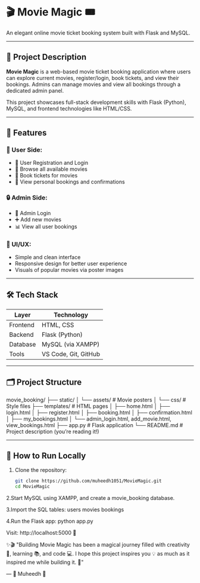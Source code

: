 # 🎬 Movie Magic 🎟️  
An elegant online movie ticket booking system built with Flask and MySQL.

---

## 📌 Project Description

**Movie Magic** is a web-based movie ticket booking application where users can explore current movies, register/login, book tickets, and view their bookings. Admins can manage movies and view all bookings through a dedicated admin panel.

This project showcases full-stack development skills with Flask (Python), MySQL, and frontend technologies like HTML/CSS.

---

## 🌟 Features

### 👤 User Side:
- 🔐 User Registration and Login
- 🎥 Browse all available movies
- 🎫 Book tickets for movies
- 📂 View personal bookings and confirmations

### 🔒 Admin Side:
- 🔑 Admin Login
- ➕ Add new movies
- 📊 View all user bookings

### 💅 UI/UX:
- Simple and clean interface
- Responsive design for better user experience
- Visuals of popular movies via poster images

---

## 🛠️ Tech Stack

| Layer       | Technology            |
|-------------|------------------------|
| Frontend    | HTML, CSS              |
| Backend     | Flask (Python)         |
| Database    | MySQL (via XAMPP)      |
| Tools       | VS Code, Git, GitHub   |

---

## 🗂️ Project Structure
movie_booking/
├── static/
│ └── assets/ # Movie posters
│ └── css/ # Style files
├── templates/ # HTML pages
│ ├── home.html
│ ├── login.html
│ ├── register.html
│ ├── booking.html
│ ├── confirmation.html
│ ├── my_bookings.html
│ └── admin_login.html, add_movie.html, view_bookings.html
├── app.py # Flask application
└── README.md # Project description (you’re reading it!)


---

## 🚀 How to Run Locally

1. Clone the repository:
   ```bash
   git clone https://github.com/muheedh1051/MovieMagic.git
   cd MovieMagic

2.Start MySQL using XAMPP, and create a movie_booking database.

3.Import the SQL tables:
   users
   movies
   bookings

4.Run the Flask app:
    python app.py
    
Visit:
http://localhost:5000 🎉

✨🎬 "Building Movie Magic has been a magical journey filled with creativity 🧠, learning 📚, and code 💻. 
       I hope this project inspires you 💡 as much as it inspired me while building it. 🚀"

— 💖 Muheedh 🎉

